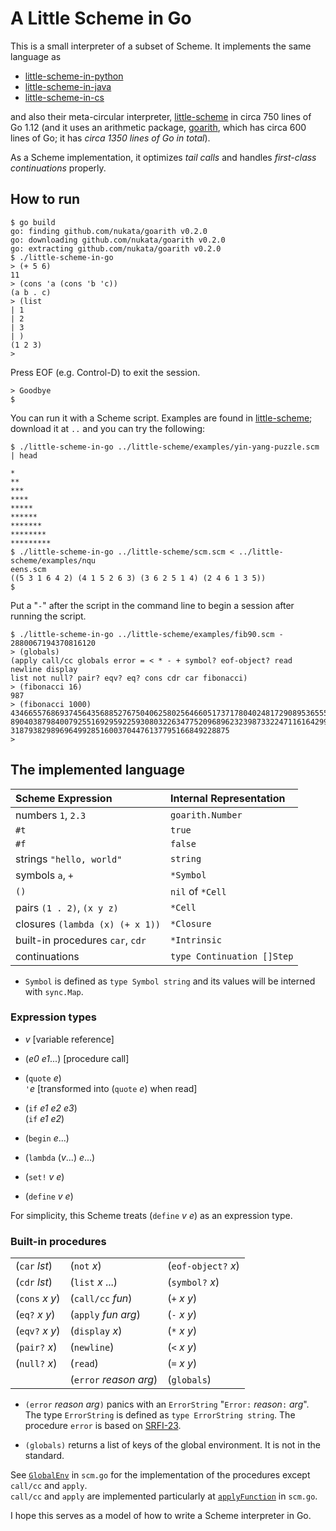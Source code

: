 # A Little Scheme in Go

This is a small interpreter of a subset of Scheme.
It implements the same language as

- [little-scheme-in-python](https://github.com/nukata/little-scheme-in-python)
- [little-scheme-in-java](https://github.com/nukata/little-scheme-in-java)
- [little-scheme-in-cs](https://github.com/nukata/little-scheme-in-cs)

and also their meta-circular interpreter, 
[little-scheme](https://github.com/nukata/little-scheme)
in circa 750 lines of Go 1.12
(and it uses an arithmetic package,
[goarith](https://github.com/nukata/goarith), which has circa 600 lines
of Go; it has _circa 1350 lines of Go in total_).


As a Scheme implementation, 
it optimizes _tail calls_ and handles _first-class continuations_ properly.


## How to run

```
$ go build
go: finding github.com/nukata/goarith v0.2.0
go: downloading github.com/nukata/goarith v0.2.0
go: extracting github.com/nukata/goarith v0.2.0
$ ./little-scheme-in-go
> (+ 5 6)
11
> (cons 'a (cons 'b 'c))
(a b . c)
> (list
| 1
| 2
| 3
| )
(1 2 3)
> 
```

Press EOF (e.g. Control-D) to exit the session.

```
> Goodbye
$ 
```

You can run it with a Scheme script.
Examples are found in 
[little-scheme](https://github.com/nukata/little-scheme);
download it at `..` and you can try the following:

```
$ ./little-scheme-in-go ../little-scheme/examples/yin-yang-puzzle.scm | head

*
**
***
****
*****
******
*******
********
*********
$ ./little-scheme-in-go ../little-scheme/scm.scm < ../little-scheme/examples/nqu
eens.scm 
((5 3 1 6 4 2) (4 1 5 2 6 3) (3 6 2 5 1 4) (2 4 6 1 3 5))
$ 
```


Put a "`-`" after the script in the command line to begin a session 
after running the script.

```
$ ./little-scheme-in-go ../little-scheme/examples/fib90.scm -
2880067194370816120
> (globals)
(apply call/cc globals error = < * - + symbol? eof-object? read newline display 
list not null? pair? eqv? eq? cons cdr car fibonacci)
> (fibonacci 16)
987
> (fibonacci 1000)
43466557686937456435688527675040625802564660517371780402481729089536555417949051
89040387984007925516929592259308032263477520968962323987332247116164299644090653
3187938298969649928516003704476137795166849228875
> 
```


## The implemented language

| Scheme Expression                   | Internal Representation             |
|:------------------------------------|:------------------------------------|
| numbers `1`, `2.3`                  | `goarith.Number`                    |
| `#t`                                | `true`                              |
| `#f`                                | `false`                             |
| strings `"hello, world"`            | `string`                            |
| symbols `a`, `+`                    | `*Symbol`                           |
| `()`                                | `nil` of `*Cell`                    |
| pairs `(1 . 2)`, `(x y z)`          | `*Cell`                             |
| closures `(lambda (x) (+ x 1))`     | `*Closure`                          |
| built-in procedures `car`, `cdr`    | `*Intrinsic`                        |
| continuations                       | `type Continuation []Step`          |


- `Symbol` is defined as `type Symbol string` and its values will be
  interned with `sync.Map`.


### Expression types

- _v_  [variable reference]

- (_e0_ _e1_...)  [procedure call]

- (`quote` _e_)  
  `'`_e_ [transformed into (`quote` _e_) when read]

- (`if` _e1_ _e2_ _e3_)  
  (`if` _e1_ _e2_)

- (`begin` _e_...)

- (`lambda` (_v_...) _e_...)

- (`set!` _v_ _e_)

- (`define` _v_ _e_)

For simplicity, this Scheme treats (`define` _v_ _e_) as an expression type.


### Built-in procedures

|                      |                          |                     |
|:---------------------|:-------------------------|:--------------------|
| (`car` _lst_)        | (`not` _x_)              | (`eof-object?` _x_) |
| (`cdr` _lst_)        | (`list` _x_ ...)         | (`symbol?` _x_)     |
| (`cons` _x_ _y_)     | (`call/cc` _fun_)        | (`+` _x_ _y_)       |
| (`eq?` _x_ _y_)      | (`apply` _fun_ _arg_)    | (`-` _x_ _y_)       |
| (`eqv?` _x_ _y_)     | (`display` _x_)          | (`*` _x_ _y_)       |
| (`pair?` _x_)        | (`newline`)              | (`<` _x_ _y_)       |
| (`null?` _x_)        | (`read`)                 | (`=` _x_ _y_)       |
|                      | (`error` _reason_ _arg_) | (`globals`)         |

- `(error` _reason_ _arg_`)` panics with an `ErrorString`
  "`Error:` _reason_`:` _arg_".
  The type `ErrorString` is defined as `type ErrorString string`.
  The procedure `error`
  is based on [SRFI-23](https://srfi.schemers.org/srfi-23/srfi-23.html).

- `(globals)` returns a list of keys of the global environment.
  It is not in the standard.

See [`GlobalEnv`](scm.go#L249-L321)
in `scm.go` for the implementation of the procedures
except `call/cc` and `apply`.  
`call/cc` and `apply` are implemented particularly at 
[`applyFunction`](scm.go#L485-L518) in `scm.go`.


I hope this serves as a model of how to write a Scheme interpreter in Go.
